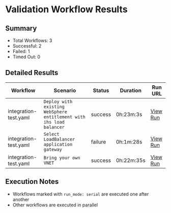 # Validation Workflow Results

## Summary
- Total Workflows: 3
- Successful: 2
- Failed: 1
- Timed Out: 0

## Detailed Results

| Workflow | Scenario | Status | Duration | Run URL |
|----------|----------|---------|-----------|----------|
| integration-test.yaml | `Deploy with existing WebSphere entitlement with ihs load balancer` | success | 0h:23m:3s | [View Run](https://github.com/azure-javaee/azure.websphere-traditional.cluster/actions/runs/16158807172) |
| integration-test.yaml | `Select LoadBalancer application gateway` | failure | 0h:1m:28s | [View Run](https://github.com/azure-javaee/azure.websphere-traditional.cluster/actions/runs/16158808173) |
| integration-test.yaml | `Bring your own VNET` | success | 0h:22m:35s | [View Run](https://github.com/azure-javaee/azure.websphere-traditional.cluster/actions/runs/16158809485) |


## Execution Notes
- Workflows marked with `run_mode: serial` are executed one after another
- Other workflows are executed in parallel
